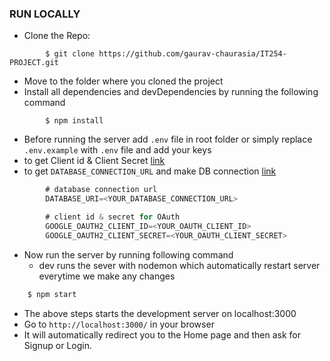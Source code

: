 ### RUN LOCALLY

- Clone the Repo:

```
        $ git clone https://github.com/gaurav-chaurasia/IT254-PROJECT.git
```

- Move to the folder where you cloned the project 
- Install all dependencies and devDependencies by running the following command

```
        $ npm install
```

- Before running the server add `.env` file in root folder or simply replace `.env.example` with `.env` file and add your keys
- to get Client id & Client Secret [link](https://www.balbooa.com/gridbox-documentation/how-to-get-google-client-id-and-client-secret)
- to get `DATABASE_CONNECTION_URL` and make DB connection [link](https://medium.com/@sergio13prez/connecting-to-mongodb-atlas-d1381f184369)

```js
        # database connection url
        DATABASE_URI=<YOUR_DATABASE_CONNECTION_URL>

        # client id & secret for OAuth
        GOOGLE_OAUTH2_CLIENT_ID=<YOUR_OAUTH_CLIENT_ID>
        GOOGLE_OAUTH2_CLIENT_SECRET=<YOUR_OAUTH_CLIENT_SECRET>
```


- Now run the server by running following command
  - dev runs the sever with nodemon which automatically restart server everytime we make any changes  

```js
    $ npm start
```

- The above steps starts the development server on localhost:3000 
- Go to `http://localhost:3000/` in your browser 
- It will automatically redirect you to the Home page and then ask for Signup or Login.
